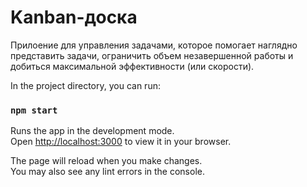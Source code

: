 # Kanban-доска 

 Прилоение для управления задачами, которое помогает наглядно представить задачи, 
 ограничить объем незавершенной работы 
 и добиться максимальной эффективности (или скорости).

In the project directory, you can run:

### `npm start`

Runs the app in the development mode.\
Open [http://localhost:3000](http://localhost:3000) to view it in your browser.

The page will reload when you make changes.\
You may also see any lint errors in the console.

